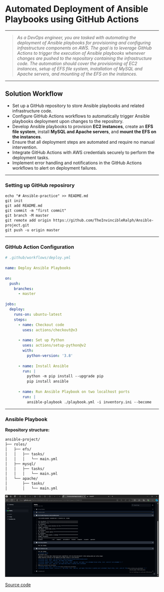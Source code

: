 # Automated Deployment of Ansible Playbooks using GitHub Actions

---
> *As a DevOps engineer, you are tasked with automating the deployment of Ansible playbooks for provisioning and configuring infrastructure components on AWS. The goal is to leverage GitHub Actions to trigger the execution of Ansible playbooks whenever changes are pushed to the repository containing the infrastructure code. The automation should cover the provisioning of EC2 instances, setup of EFS file system, installation of MySQL and Apache servers, and mounting of the EFS on the instances.*
---

## Solution Workflow

- Set up a GitHub repository to store Ansible playbooks and related infrastructure code.
- Configure GitHub Actions workflows to automatically trigger Ansible playbooks deployment upon changes to the repository.
- Develop Ansible playbooks to provision **EC2 instances**, create an **EFS file system**, install **MySQL and Apache servers**, and **mount the EFS on the instances**.
- Ensure that all deployment steps are automated and require no manual intervention.
- Integrate GitHub Actions with AWS credentials securely to perform the deployment tasks.
- Implement error handling and notifications in the GitHub Actions workflows to alert on deployment failures.

---

### Setting up GitHub reposirory

```git
echo "# Ansible-practice" >> README.md
git init
git add README.md
git commit -m "first commit"
git branch -M master
git remote add origin https://github.com/TheInvincibleRalph/Ansible-project.git
git push -u origin master
```
---

### GitHub Action Configuration

```yml
# .github/workflows/deploy.yml

name: Deploy Ansible Playbooks

on:
  push:
    branches:
      - master

jobs:
  deploy:
    runs-on: ubuntu-latest
    steps:
      - name: Checkout code
        uses: actions/checkout@v3

      - name: Set up Python
        uses: actions/setup-python@v2
        with:
          python-version: '3.8'

      - name: Install Ansible
        run: |
          python -m pip install --upgrade pip
          pip install ansible

      - name: Run Ansible Playbook on two localhost ports
        run: |
          ansible-playbook ./playbook.yml -i inventory.ini --become
```
---

### Ansible Playbook

**Repository structure:**
```git
ansible-project/
├── roles/
│   ├── efs/
│   │   ├── tasks/
│   │   │   └── main.yml
│   ├── mysql/
│   │   ├── tasks/
│   │   │   └── main.yml
│   └── apache/
│       ├── tasks/
│       │   └── main.yml
```

![Workflow](job.png "job workflow")

[Source code](https://github.com/TheInvincibleRalph/Ansible-project)